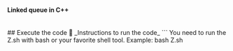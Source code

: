 <h4>Linked queue in C++</h4>
<br>
## Execute the code 🚀
_Instructions to run the code_
```
You need to run the Z.sh with bash or your favorite shell tool.
Example: bash Z.sh
